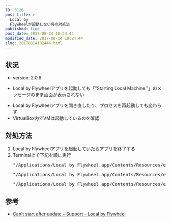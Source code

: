```yaml
---
ID: 3126
post_title: >
  Local by
  Flywheelが起動しない時の対処法
published: true
post_date: 2017-08-14 10:24:44
modified_date: 2017-08-14 10:24:44
slug: 20170814102444.html
---
```

<h2>状況</h2>
<ul>
<li>
<p>version: 2.0.6</p>
</li>
<li>
<p>Local by Flywheelアプリを起動しても「&#8221;Starting Local Machine.&#8221;」のメッセージのまま画面が表示されない</p>
</li>
<li>Local by Flywheelアプリを開き直したり、プロセスを再起動しても変わらず</li>
<li>VirtualBox内でVMは起動しているのを確認</li>
</ul>
<h2>対処方法</h2>
<ol>
<li>Local by Flywheelアプリを起動していたらアプリを終了する</li>
<li>Terminal上で下記を順に実行
<pre>"/Applications/Local by Flywheel.app/Contents/Resources/extraResources/virtual-machine/vendor/docker/osx/docker-machine" kill local-by-flywheel</pre>
<pre>"/Applications/Local by Flywheel.app/Contents/Resources/extraResources/virtual-machine/vendor/docker/osx/docker-machine" restart local-by-flywheel</pre>
<pre>"/Applications/Local by Flywheel.app/Contents/Resources/extraResources/virtual-machine/vendor/docker/osx/docker-machine" env local-by-flywheel</pre>
</li>
</ol>
<h2>参考</h2>
<ul>
<li><a href="http://local.getflywheel.com/community/t/cant-start-after-update/2238/2">Can’t start after update &#8211; Support &#8211; Local by Flywheel</a></li>
</ul>